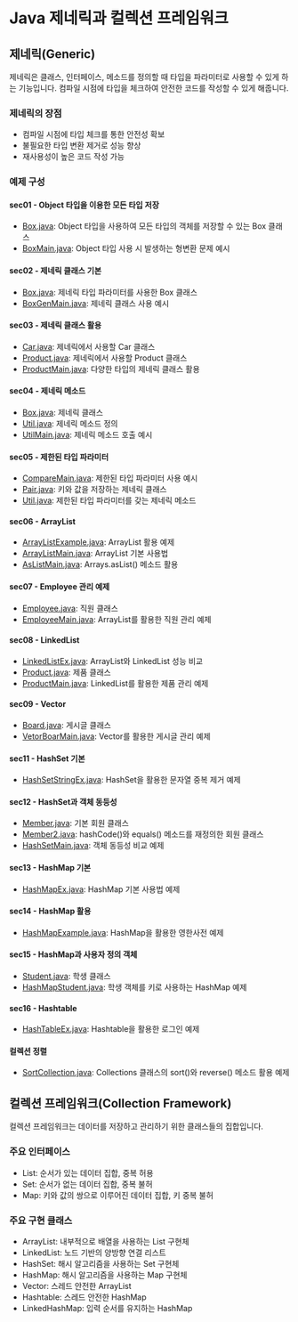 # Java 제네릭과 컬렉션 프레임워크

## 제네릭(Generic)

제네릭은 클래스, 인터페이스, 메소드를 정의할 때 타입을 파라미터로 사용할 수 있게 하는 기능입니다. 컴파일 시점에 타입을 체크하여 안전한 코드를 작성할 수 있게 해줍니다.

### 제네릭의 장점
- 컴파일 시점에 타입 체크를 통한 안전성 확보
- 불필요한 타입 변환 제거로 성능 향상
- 재사용성이 높은 코드 작성 가능

### 예제 구성

#### sec01 - Object 타입을 이용한 모든 타입 저장
- [Box.java](./sec01/Box.java): Object 타입을 사용하여 모든 타입의 객체를 저장할 수 있는 Box 클래스
- [BoxMain.java](./sec01/BoxMain.java): Object 타입 사용 시 발생하는 형변환 문제 예시

#### sec02 - 제네릭 클래스 기본
- [Box.java](./sec02/Box.java): 제네릭 타입 파라미터를 사용한 Box 클래스
- [BoxGenMain.java](./sec02/BoxGenMain.java): 제네릭 클래스 사용 예시

#### sec03 - 제네릭 클래스 활용
- [Car.java](./sec03/Car.java): 제네릭에서 사용할 Car 클래스
- [Product.java](./sec03/Product.java): 제네릭에서 사용할 Product 클래스
- [ProductMain.java](./sec03/ProductMain.java): 다양한 타입의 제네릭 클래스 활용

#### sec04 - 제네릭 메소드
- [Box.java](./sec04/Box.java): 제네릭 클래스
- [Util.java](./sec04/Util.java): 제네릭 메소드 정의
- [UtilMain.java](./sec04/UtilMain.java): 제네릭 메소드 호출 예시

#### sec05 - 제한된 타입 파라미터
- [CompareMain.java](./sec05/CompareMain.java): 제한된 타입 파라미터 사용 예시
- [Pair.java](./sec05/Pair.java): 키와 값을 저장하는 제네릭 클래스
- [Util.java](./sec05/Util.java): 제한된 타입 파라미터를 갖는 제네릭 메소드

#### sec06 - ArrayList
- [ArrayListExample.java](./sec06/ArrayListExample.java): ArrayList 활용 예제
- [ArrayListMain.java](./sec06/ArrayListMain.java): ArrayList 기본 사용법
- [AsListMain.java](./sec06/AsListMain.java): Arrays.asList() 메소드 활용

#### sec07 - Employee 관리 예제
- [Employee.java](./sec07/Employee.java): 직원 클래스
- [EmployeeMain.java](./sec07/EmployeeMain.java): ArrayList를 활용한 직원 관리 예제

#### sec08 - LinkedList
- [LinkedListEx.java](./sec08/LinkedListEx.java): ArrayList와 LinkedList 성능 비교
- [Product.java](./sec08/Product.java): 제품 클래스
- [ProductMain.java](./sec08/ProductMain.java): LinkedList를 활용한 제품 관리 예제

#### sec09 - Vector
- [Board.java](./sec09/Board.java): 게시글 클래스
- [VetorBoarMain.java](./sec09/VetorBoarMain.java): Vector를 활용한 게시글 관리 예제

#### sec11 - HashSet 기본
- [HashSetStringEx.java](./sec11/HashSetStringEx.java): HashSet을 활용한 문자열 중복 제거 예제

#### sec12 - HashSet과 객체 동등성
- [Member.java](./sec12/Member.java): 기본 회원 클래스
- [Member2.java](./sec12/Member2.java): hashCode()와 equals() 메소드를 재정의한 회원 클래스
- [HashSetMain.java](./sec12/HashSetMain.java): 객체 동등성 비교 예제

#### sec13 - HashMap 기본
- [HashMapEx.java](./sec13/HashMapEx.java): HashMap 기본 사용법 예제

#### sec14 - HashMap 활용
- [HashMapExample.java](./sec14/HashMapExample.java): HashMap을 활용한 영한사전 예제

#### sec15 - HashMap과 사용자 정의 객체
- [Student.java](./sec15/Student.java): 학생 클래스
- [HashMapStudent.java](./sec15/HashMapStudent.java): 학생 객체를 키로 사용하는 HashMap 예제

#### sec16 - Hashtable
- [HashTableEx.java](./sec16/HashTableEx.java): Hashtable을 활용한 로그인 예제

#### 컬렉션 정렬
- [SortCollection.java](./SortCollection.java): Collections 클래스의 sort()와 reverse() 메소드 활용 예제

## 컬렉션 프레임워크(Collection Framework)

컬렉션 프레임워크는 데이터를 저장하고 관리하기 위한 클래스들의 집합입니다.

### 주요 인터페이스
- List: 순서가 있는 데이터 집합, 중복 허용
- Set: 순서가 없는 데이터 집합, 중복 불허
- Map: 키와 값의 쌍으로 이루어진 데이터 집합, 키 중복 불허

### 주요 구현 클래스
- ArrayList: 내부적으로 배열을 사용하는 List 구현체
- LinkedList: 노드 기반의 양방향 연결 리스트
- HashSet: 해시 알고리즘을 사용하는 Set 구현체
- HashMap: 해시 알고리즘을 사용하는 Map 구현체
- Vector: 스레드 안전한 ArrayList
- Hashtable: 스레드 안전한 HashMap
- LinkedHashMap: 입력 순서를 유지하는 HashMap